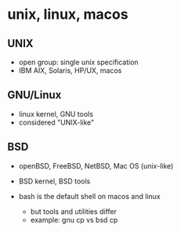 # unix, linux, macos

## UNIX

- open group: single unix specification
- IBM AIX, Solaris, HP/UX, macos

## GNU/Linux

- linux kernel, GNU tools
- considered "UNIX-like"

## BSD

- openBSD, FreeBSD, NetBSD, Mac OS (unix-like)
- BSD kernel, BSD tools



- bash is the default shell on macos and linux
  - but tools and utilities differ
  - example: gnu cp vs bsd cp
